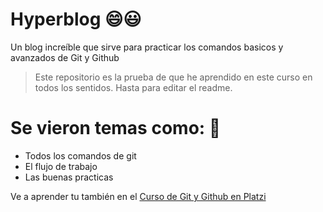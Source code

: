 # Hyperblog 😄😃
Un blog increíble que sirve para practicar los comandos basicos y avanzados de Git y Github
> Este repositorio es la prueba de que he aprendido en este curso en todos los sentidos. Hasta para editar el readme. 

# Se vieron temas como: 🤔
* Todos los comandos de git
* El flujo de trabajo
* Las buenas practicas 

Ve a aprender tu también en el [Curso de Git y Github en Platzi](https://platzi.com/clases/git-github/ "Git y Github")

